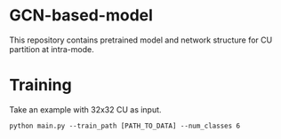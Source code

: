 # GCN-based-model
This repository contains pretrained model and network structure for CU partition at intra-mode.
# Training
Take an example with 32x32 CU as input.
```
python main.py --train_path [PATH_TO_DATA] --num_classes 6
```
